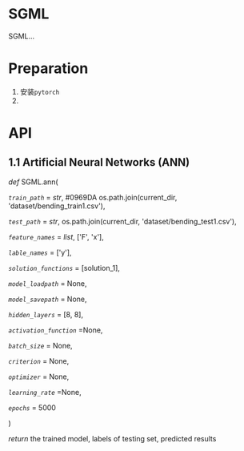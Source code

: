 # SGML

SGML...

# Preparation

1. 安装`pytorch`
2.


# API
## 1.1 Artificial Neural Networks (ANN)

*def*   SGML.ann(

*`train_path`* = *str*, #0969DA os.path.join(current_dir, 'dataset/bending_train1.csv'),

*`test_path`* = *str*, os.path.join(current_dir, 'dataset/bending_test1.csv'),

*`feature_names`* = *list*, ['F', 'x'],

*`lable_names`* = ['y'],

*`solution_functions`* = [solution_1],

*`model_loadpath`* = None,

*`model_savepath`* = None,

*`hidden_layers`* = [8, 8],

*`activation_function`*  =None,

*`batch_size`* = None,

*`criterion`* = None,

*`optimizer`* = None,

*`learning_rate`*  =None,

*`epochs`* = 5000

)

*return* the trained model, labels of testing set, predicted results





